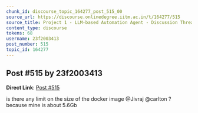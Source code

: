 ```yaml
---
chunk_id: discourse_topic_164277_post_515_00
source_url: https://discourse.onlinedegree.iitm.ac.in/t/164277/515
source_title: Project 1 - LLM-based Automation Agent - Discussion Thread [TDS Jan 2025]
content_type: discourse
tokens: 68
username: 23f2003413
post_number: 515
topic_id: 164277
---
```


## Post #515 by 23f2003413

**Direct Link**: [Post #515](https://discourse.onlinedegree.iitm.ac.in/t/164277/515)

is there any limit on the size of the docker image @Jivraj @carlton ? because mine is about 5.6Gb
